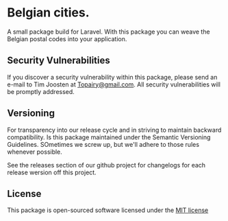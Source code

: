 # Belgian cities.

A small package build for Laravel. With this package you can weave the Belgian postal codes into your application. 

## Security Vulnerabilities
If you discover a security vulnerability within this package, please send an e-mail to Tim Joosten at Topairy@gmail.com. All security vulnerabilities will be promptly addressed.

## Versioning
For transparency into our release cycle and in striving to maintain backward compatibility. Is this package maintained under 
the Semantic Versioning Guidelines. SOmetimes we screw up, but we'll adhere to those rules whenever possible. 

See the releases section of our github project for changelogs for each release wersion off this project. 

## License
This package is open-sourced software licensed under the [MIT license](license)